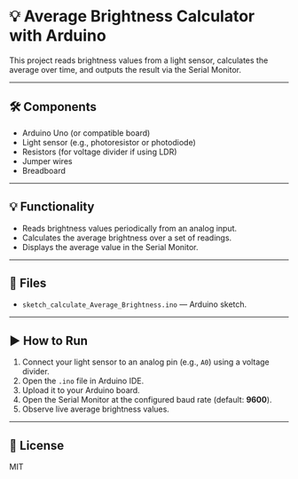# 💡 Average Brightness Calculator with Arduino

This project reads brightness values from a light sensor, calculates the average over time, and outputs the result via the Serial Monitor.

---

## 🛠 Components
- Arduino Uno (or compatible board)
- Light sensor (e.g., photoresistor or photodiode)
- Resistors (for voltage divider if using LDR)
- Jumper wires
- Breadboard

---

## 💡 Functionality
- Reads brightness values periodically from an analog input.
- Calculates the average brightness over a set of readings.
- Displays the average value in the Serial Monitor.

---

## 📂 Files
- `sketch_calculate_Average_Brightness.ino` — Arduino sketch.

---

## ▶ How to Run
1. Connect your light sensor to an analog pin (e.g., `A0`) using a voltage divider.
2. Open the `.ino` file in Arduino IDE.
3. Upload it to your Arduino board.
4. Open the Serial Monitor at the configured baud rate (default: **9600**).
5. Observe live average brightness values.

---

## 📜 License
MIT
